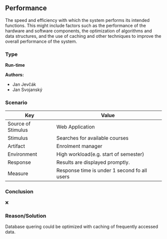 ## Performance

The speed and efficiency with which the system performs its intended functions. This might include factors such as the performance of the hardware and software components, the optimization of algorithms and data structures, and the use of caching and other techniques to improve the overall performance of the system.

### Type
**Run-time**

**Authors:**
- Jan Jevčák
- Jan Svojanský

### Scenario

| Key                | Value |
|--------------------|-------|
| Source of Stimulus | Web Application |
| Stimulus           | Searches for available courses |
| Artifact           | Enrolment manager |
| Environment        | High workload(e.g. start of semester) |
| Response           | Results are displayed promptly. |
| Measure            | Response time is under 1 second fo all users |

### Conclusion
❌

### Reason/Solution
Database quering could be optimized with caching of frequently accessed data.
